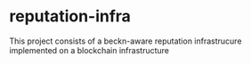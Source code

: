 # reputation-infra
This project consists of a beckn-aware reputation infrastrucure implemented on a blockchain infrastructure
